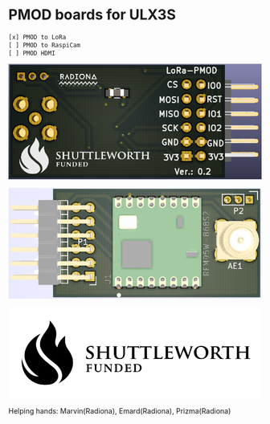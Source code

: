 # PMOD boards for ULX3S

    [x] PMOD to LoRa
    [ ] PMOD to RaspiCam
    [ ] PMOD HDMI



![PMOD_LoRa](LoRa/pic/final_down.png)

![PMOD_LoRa](LoRa/pic/final_up.png)

![Founded by ShuttleworthFoudation](https://github.com/ShuttleworthFoundation/Logos/blob/master/Shuttleworth%20Funded/Shuttleworth%20Funded%20Black/Shuttleworth%20Funded.svg)

Helping hands: Marvin(Radiona), Emard(Radiona), Prizma(Radiona)
